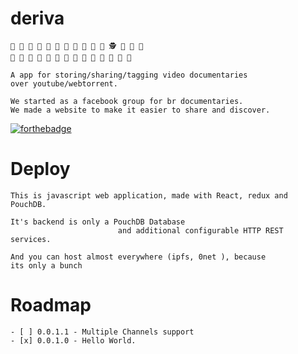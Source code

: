 deriva
======

	👧 👨 👩 👱 👴 👵 👲 👳 👮 👷 💂 🕵 🎅 👼 👸
	👰 🚶 🏃 💃 👯 👫 👬 👭 🙇 💁 🙅 🙆 🙋 🙎

	A app for storing/sharing/tagging video documentaries
	over youtube/webtorrent.

	We started as a facebook group for br documentaries.
	We made a website to make it easier to share and discover.

[![forthebadge](http://forthebadge.com/images/badges/gluten-free.svg)](http://forthebadge.com)

Deploy
===========

	This is javascript web application, made with React, redux and PouchDB.

	It's backend is only a PouchDB Database
							and additional configurable HTTP REST services.

	And you can host almost everywhere (ipfs, 0net ), because
	its only a bunch

Roadmap
=======

	- [ ] 0.0.1.1 - Multiple Channels support
	- [x] 0.0.1.0 - Hello World.
